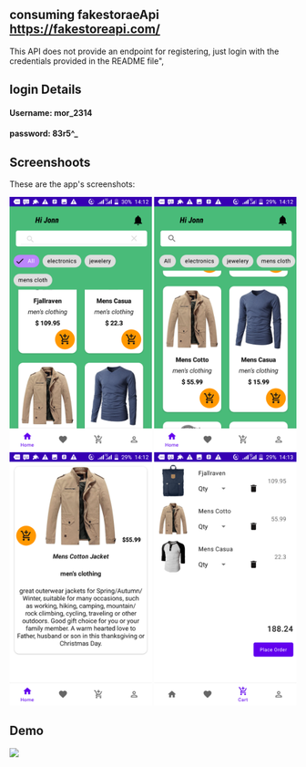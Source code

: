 ## consuming fakestoraeApi  https://fakestoreapi.com/

This API does not provide an endpoint for registering, 
just login with the credentials provided in the README file",

## login Details
#### Username: mor_2314
#### password: 83r5^_


## Screenshoots
These are the app's screenshots:

<img src="screenshoots/home.png" width= 250/> <img src="screenshoots/homes.png" width=250/>
<img src="screenshoots/productItem.png" width=250/> <img src="screenshoots/cart.png" width=250/>


## Demo
<img src="demo/gif.gif" width=250/>
 
